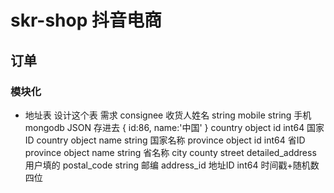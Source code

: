 # skr-shop 抖音电商

## 订单

### 模块化
  - 地址表
    设计这个表
    需求
    consignee 收货人姓名 string 
    mobile  string 手机
    mongodb JSON 存进去
    {
        id:86,
        name:'中国'
    }
    country  object  id  int64     国家ID
    country  object  name  string   国家名称
    province object  id   int64    省ID 
    province object  name   string   省名称
    city
    county
    street
    detailed_address 用户填的
    postal_code string 邮编
    address_id 地址ID  int64
    时间戳+随机数四位 
